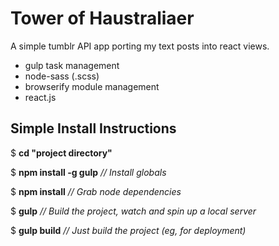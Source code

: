 # Tower of Haustraliaer

A simple tumblr API app porting my text posts into react views.

- gulp task management
- node-sass (.scss)
- browserify module management
- react.js

## Simple Install Instructions

$ **cd "project directory"**

$ **npm install -g gulp** _// Install globals_

$ **npm install** _// Grab node dependencies_

$ **gulp** _// Build the project, watch and spin up a local server_

$ **gulp build** _// Just build the project (eg, for deployment)_
